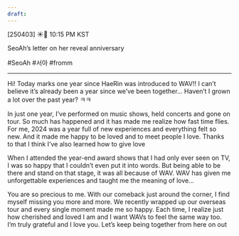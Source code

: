 ```yaml
---
draft:
---
```

[250403] ☀️💭 10:15 PM KST

SeoAh’s letter on her reveal anniversary

#SeoAh #서아 #fromm
___

Hi! Today marks one year since HaeRin was introduced to WAV!! I can’t believe it’s already been a year since we’ve been together…
Haven’t I grown a lot over the past year? ㅋㅋ

In just one year, I’ve performed on music shows, held concerts and gone on tour. So much has happened and it has made me realize how fast time flies. For me, 2024 was a year full of new experiences and everything felt so new. And it made me happy to be loved and to meet people I love. Thanks to that I think I’ve also learned how to give love

When I attended the year-end award shows that I had only ever seen on TV, I was so happy that I couldn’t even put it into words. But being able to be there and stand on that stage, it was all because of WAV. WAV has given me unforgettable experiences and taught me the meaning of love...

You are so precious to me. With our comeback just around the corner, I find myself missing you more and more. We recently wrapped up our overseas tour and every single moment made me so happy. Each time, I realize just how cherished and loved I am and I want WAVs to feel the same way too. I’m truly grateful and I love you. Let’s keep being together from here on out  